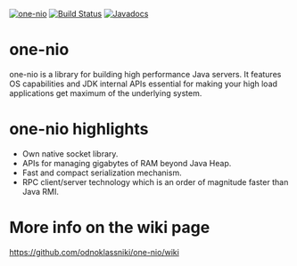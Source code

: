 [![one-nio](https://maven-badges.herokuapp.com/maven-central/ru.odnoklassniki/one-nio/badge.svg)](https://maven-badges.herokuapp.com/maven-central/ru.odnoklassniki/one-nio) [![Build Status](https://travis-ci.org/odnoklassniki/one-nio.svg?branch=master)](https://travis-ci.org/odnoklassniki/one-nio) [![Javadocs](http://www.javadoc.io/badge/ru.odnoklassniki/one-nio.svg)](http://www.javadoc.io/doc/ru.odnoklassniki/one-nio)

one-nio
=======

one-nio is a library for building high performance Java servers.
It features OS capabilities and JDK internal APIs essential for making your high load applications get maximum of the underlying system.

one-nio highlights
==================
 - Own native socket library.
 - APIs for managing gigabytes of RAM beyond Java Heap.
 - Fast and compact serialization mechanism.
 - RPC client/server technology which is an order of magnitude faster than Java RMI.

More info on the wiki page
==========================
https://github.com/odnoklassniki/one-nio/wiki

